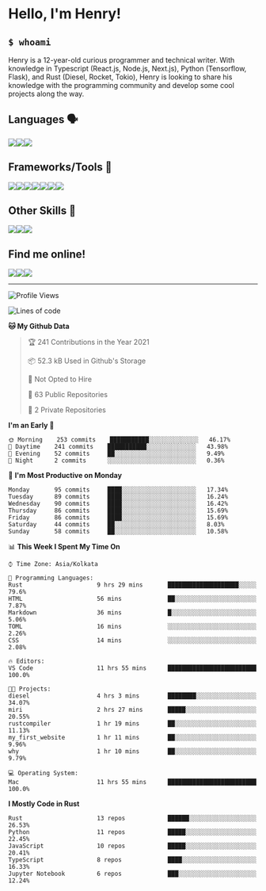 
<h1>Hello, I'm Henry!</h1>

<h2><code>$ whoami</code></h2>

Henry is a 12-year-old curious programmer and technical writer. With knowledge in Typescript (React.js, Node.js, Next.js), Python (Tensorflow, Flask), and Rust (Diesel, Rocket, Tokio), Henry is looking to share his knowledge with the programming community and develop some cool projects along the way.

<h2>Languages 🗣️</h2>

<img src="https://img.shields.io/badge/typescript%20-%23007ACC.svg?&style=for-the-badge&logo=typescript&logoColor=white"/><img src="https://img.shields.io/badge/python%20-%2314354C.svg?&style=for-the-badge&logo=python&logoColor=white"/><img src="https://img.shields.io/badge/rust-%23000000.svg?&style=for-the-badge&logo=rust&logoColor=white"/>

<h2>Frameworks/Tools 🔧</h2>

<img src="https://img.shields.io/badge/express.js%20-%23404d59.svg?&style=for-the-badge"/><img src="https://img.shields.io/badge/react%20-%2320232a.svg?&style=for-the-badge&logo=react&logoColor=%2361DAFB"/><img src="https://img.shields.io/badge/tailwindcss%20-%2338B2AC.svg?&style=for-the-badge&logo=tailwind-css&logoColor=white"/><img src="https://img.shields.io/badge/flask%20-%23000.svg?&style=for-the-badge&logo=flask&logoColor=white"/><img src="https://img.shields.io/badge/firebase%20-%23039BE5.svg?&style=for-the-badge&logo=firebase"/><img src ="https://img.shields.io/badge/postgres-%23316192.svg?&style=for-the-badge&logo=postgresql&logoColor=white"/><img src="https://img.shields.io/badge/TensorFlow%20-%23FF6F00.svg?&style=for-the-badge&logo=TensorFlow&logoColor=white" />

<h2>Other Skills 🤹</h2>

<img src="https://img.shields.io/badge/git%20-%23F05033.svg?&style=for-the-badge&logo=git&logoColor=white"/><img src="https://img.shields.io/badge/github%20-%23121011.svg?&style=for-the-badge&logo=github&logoColor=white"/><img src="https://img.shields.io/badge/vercel%20-%23000000.svg?&style=for-the-badge&logo=vercel&logoColor=white"/>

<h2>Find me online!</h2>

<a target="_blank" href="https://dev.to/hb"><img src="https://img.shields.io/badge/dev.to-%2312100E.svg?&style=for-the-badge&logo=dev.to&logoColor=white"></img></a><a target="_blank" href="https://stackoverflow.com/users/13753914/henry"><img src="https://img.shields.io/badge/-Stack%20overflow-FE7A16?style=for-the-badge&logo=stack-overflow&logoColor=white"/></a><a target="_blank" href="https://twitter.com/henryboisdequin"><img src="https://img.shields.io/badge/henryboisdequin%20-%231DA1F2.svg?&style=for-the-badge&logo=Twitter&logoColor=white"></img></a>

---
<!--START_SECTION:waka-->
![Profile Views](http://img.shields.io/badge/Profile%20Views-33-blue)

![Lines of code](https://img.shields.io/badge/From%20Hello%20World%20I%27ve%20Written-256603%20lines%20of%20code-blue)

**🐱 My Github Data** 

> 🏆 241 Contributions in the Year 2021
 > 
> 📦 52.3 kB Used in Github's Storage 
 > 
> 🚫 Not Opted to Hire
 > 
> 📜 63 Public Repositories 
 > 
> 🔑 2 Private Repositories  
 > 
**I'm an Early 🐤** 

```text
🌞 Morning    253 commits    ███████████░░░░░░░░░░░░░░   46.17% 
🌆 Daytime    241 commits    ███████████░░░░░░░░░░░░░░   43.98% 
🌃 Evening    52 commits     ██░░░░░░░░░░░░░░░░░░░░░░░   9.49% 
🌙 Night      2 commits      ░░░░░░░░░░░░░░░░░░░░░░░░░   0.36%

```
📅 **I'm Most Productive on Monday** 

```text
Monday       95 commits     ████░░░░░░░░░░░░░░░░░░░░░   17.34% 
Tuesday      89 commits     ████░░░░░░░░░░░░░░░░░░░░░   16.24% 
Wednesday    90 commits     ████░░░░░░░░░░░░░░░░░░░░░   16.42% 
Thursday     86 commits     ████░░░░░░░░░░░░░░░░░░░░░   15.69% 
Friday       86 commits     ████░░░░░░░░░░░░░░░░░░░░░   15.69% 
Saturday     44 commits     ██░░░░░░░░░░░░░░░░░░░░░░░   8.03% 
Sunday       58 commits     ██░░░░░░░░░░░░░░░░░░░░░░░   10.58%

```


📊 **This Week I Spent My Time On** 

```text
⌚︎ Time Zone: Asia/Kolkata

💬 Programming Languages: 
Rust                     9 hrs 29 mins       ████████████████████░░░░░   79.6% 
HTML                     56 mins             ██░░░░░░░░░░░░░░░░░░░░░░░   7.87% 
Markdown                 36 mins             █░░░░░░░░░░░░░░░░░░░░░░░░   5.06% 
TOML                     16 mins             ░░░░░░░░░░░░░░░░░░░░░░░░░   2.26% 
CSS                      14 mins             ░░░░░░░░░░░░░░░░░░░░░░░░░   2.08%

🔥 Editors: 
VS Code                  11 hrs 55 mins      █████████████████████████   100.0%

🐱‍💻 Projects: 
diesel                   4 hrs 3 mins        ████████░░░░░░░░░░░░░░░░░   34.07% 
miri                     2 hrs 27 mins       █████░░░░░░░░░░░░░░░░░░░░   20.55% 
rustcompiler             1 hr 19 mins        ██░░░░░░░░░░░░░░░░░░░░░░░   11.13% 
my_first_website         1 hr 11 mins        ██░░░░░░░░░░░░░░░░░░░░░░░   9.96% 
why                      1 hr 10 mins        ██░░░░░░░░░░░░░░░░░░░░░░░   9.79%

💻 Operating System: 
Mac                      11 hrs 55 mins      █████████████████████████   100.0%

```

**I Mostly Code in Rust** 

```text
Rust                     13 repos            ██████░░░░░░░░░░░░░░░░░░░   26.53% 
Python                   11 repos            █████░░░░░░░░░░░░░░░░░░░░   22.45% 
JavaScript               10 repos            █████░░░░░░░░░░░░░░░░░░░░   20.41% 
TypeScript               8 repos             ████░░░░░░░░░░░░░░░░░░░░░   16.33% 
Jupyter Notebook         6 repos             ███░░░░░░░░░░░░░░░░░░░░░░   12.24%

```



<!--END_SECTION:waka-->

